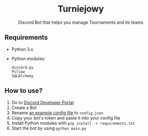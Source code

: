 <div align="center">
 <h1>Turniejowy</h1>
 <p>Discord Bot that helps you manage Tournaments and its teams</p>
</div>

## Requirements
- Python 3.x
- Python modules:

  ```
  discord.py
  Pillow
  SQLAlchemy
  ```

## How to use?
1. Go to [Discord Developer Portal](https://discord.com/developers/applications/)
2. Create a Bot
3. Rename [an example config file](./config.json.example) to `config.json`
4. Copy your bot's token and paste it into your config file
5. Install Python modules with `pip install -r requirements.txt`
6. Start the bot by using `python main.py`
